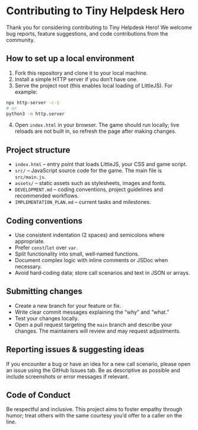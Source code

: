 # Contributing to Tiny Helpdesk Hero

Thank you for considering contributing to Tiny Helpdesk Hero! We welcome bug reports, feature suggestions, and code contributions from the community.

## How to set up a local environment

1. Fork this repository and clone it to your local machine.
2. Install a simple HTTP server if you don’t have one.
3. Serve the project root (this enables local loading of LittleJS). For example:

```bash
npx http-server -c-1
# or
python3 -m http.server
```

4. Open `index.html` in your browser. The game should run locally; live reloads are not built in, so refresh the page after making changes.

## Project structure

- `index.html` – entry point that loads LittleJS, your CSS and game script.
- `src/` – JavaScript source code for the game. The main file is `src/main.js`.
- `assets/` – static assets such as stylesheets, images and fonts.
- `DEVELOPMENT.md` – coding conventions, project guidelines and recommended workflows.
- `IMPLEMENTATION_PLAN.md` – current tasks and milestones.

## Coding conventions

- Use consistent indentation (2 spaces) and semicolons where appropriate.
- Prefer `const`/`let` over `var`.
- Split functionality into small, well‑named functions.
- Document complex logic with inline comments or JSDoc when necessary.
- Avoid hard‑coding data; store call scenarios and text in JSON or arrays.

## Submitting changes

- Create a new branch for your feature or fix.
- Write clear commit messages explaining the “why” and “what.”
- Test your changes locally.
- Open a pull request targeting the `main` branch and describe your changes. The maintainers will review and may request adjustments.

## Reporting issues & suggesting ideas

If you encounter a bug or have an idea for a new call scenario, please open an issue using the GitHub Issues tab. Be as descriptive as possible and include screenshots or error messages if relevant.

## Code of Conduct

Be respectful and inclusive. This project aims to foster empathy through humor; treat others with the same courtesy you’d offer to a caller on the line.
